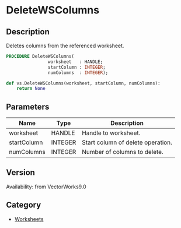 # DeleteWSColumns

## Description
Deletes columns from the referenced worksheet.

```pascal
PROCEDURE DeleteWSColumns(
				worksheet   : HANDLE;
				startColumn : INTEGER;
				numColumns  : INTEGER);
```

```python
def vs.DeleteWSColumns(worksheet, startColumn, numColumns):
    return None
```

## Parameters
|Name|Type|Description|
|---|---|---|
|worksheet|HANDLE|Handle to worksheet.|
|startColumn|INTEGER|Start column of delete operation.|
|numColumns|INTEGER|Number of columns to delete.|

## Version
Availability: from VectorWorks9.0

## Category
* [Worksheets](../Categories/Worksheets.md)
